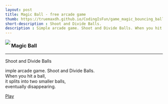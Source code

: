 ```yaml
---
layout: post
title: Magic Ball - free arcade game
thumb: https://truemaxdh.github.io/CodingIsFun/game_magic_bouncing_ball/icon.png
short-description : Shoot and Divide Balls.
description : Simple arcade game. Shoot and Divide Balls. When you hit a ball, it splits into two smaller balls, eventually disappearing.
---
```

<img src="https://truemaxdh.github.io/CodingIsFun/game_magic_bouncing_ball/icon.png" align="left" class="img">
<h3>Magic Ball</h3>
<hr>
<p>Shoot and Divide Balls</p>
<p class="detail">
  imple arcade game. Shoot and Divide Balls. <br>
  When you hit a ball, <br>
  it splits into two smaller balls, <br>
  eventually disappearing.<br>

  <a href="#" class="cta" onclick="openPopupHor('https://truemaxdh.github.io/CodingIsFun/game_magic_bouncing_ball/');">Play</a>
</p>
